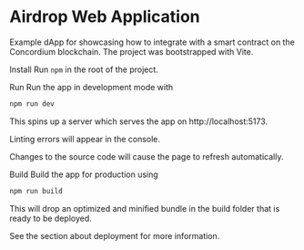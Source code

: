 # Airdrop Web Application
Example dApp for showcasing how to integrate with a smart contract on the Concordium blockchain.
The project was bootstrapped with Vite.

Install
Run `npm` in the root of the project.

Run
Run the app in development mode with
```bash
npm run dev
```
This spins up a server which serves the app on http://localhost:5173.

Linting errors will appear in the console.

Changes to the source code will cause the page to refresh automatically.

Build
Build the app for production using
```bash
npm run build
```
This will drop an optimized and minified bundle in the build folder that is ready to be deployed.

See the section about deployment for more information.
